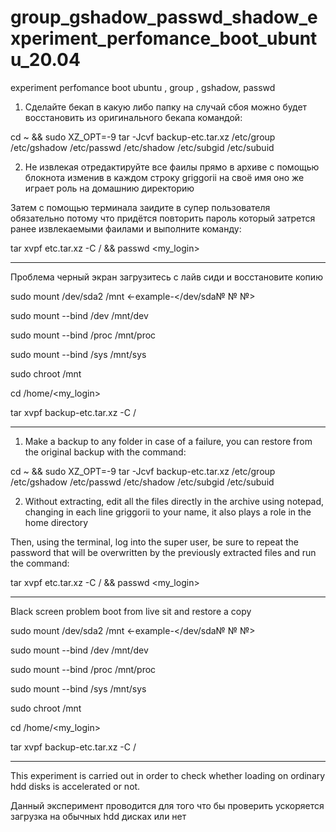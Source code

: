 # group_gshadow_passwd_shadow_experiment_perfomance_boot_ubuntu_20.04
experiment perfomance boot ubuntu , group , gshadow, passwd

1) Сделайте бекап в какую либо папку на случай сбоя можно будет восстановить из оригинального бекапа командой: 

cd ~ && sudo XZ_OPT=-9 tar -Jcvf backup-etc.tar.xz /etc/group  /etc/gshadow /etc/passwd /etc/shadow /etc/subgid /etc/subuid


2) Не извлекая отредактируйте все фаилы прямо в архиве с помощью блокнота  изменив в каждом строку griggorii на своё имя оно же играет роль на домашнию директорию

Затем c помощью терминала заидите в супер пользователя обязательно потому что придётся повторить пароль который затрется ранее извлекаемыми фаилами и выполните команду:

tar xvpf etc.tar.xz -C / && passwd <my_login>

- - - - - - - - - - - - - - - - - - -  - - -  - - - - - 

Проблема черный экран загрузитесь с лайв сиди и восстановите копию

sudo mount /dev/sda2 /mnt                                      <-example-</dev/sda№ № №> 

sudo mount --bind /dev /mnt/dev 

sudo mount --bind /proc /mnt/proc 

sudo mount --bind /sys /mnt/sys 

sudo chroot /mnt

cd /home/<my_login>

tar xvpf backup-etc.tar.xz -C /

____________________________________________________________________________________________________________________________________________________________________


1) Make a backup to any folder in case of a failure, you can restore from the original backup with the command:

cd ~ && sudo XZ_OPT=-9 tar -Jcvf backup-etc.tar.xz /etc/group  /etc/gshadow /etc/passwd /etc/shadow /etc/subgid /etc/subuid

2) Without extracting, edit all the files directly in the archive using notepad, changing in each line griggorii to your name, it also plays a role in the home directory

Then, using the terminal, log into the super user, be sure to repeat the password that will be overwritten by the previously extracted files and run the command:

tar xvpf etc.tar.xz -C / && passwd <my_login>

- - - - - - - - - - - - - - - - - - -  - - -  - - - - - 


Black screen problem boot from live sit and restore a copy

sudo mount /dev/sda2 /mnt                                      <-example-</dev/sda№ № №> 

sudo mount --bind /dev /mnt/dev 

sudo mount --bind /proc /mnt/proc 

sudo mount --bind /sys /mnt/sys 

sudo chroot /mnt

cd /home/<my_login>

tar xvpf backup-etc.tar.xz -C /

___________________________________________________________________________________________________________________________________________________________________

This experiment is carried out in order to check whether loading on ordinary hdd disks is accelerated or not.

Данный эксперимент проводится для того что бы проверить ускоряется загрузка на обычных hdd дисках или нет



